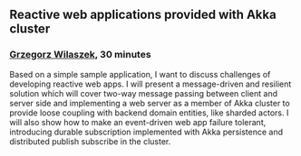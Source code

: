 ## Reactive web applications provided with Akka cluster

### [Grzegorz Wilaszek](https://twitter.com/wilaszekg), 30 minutes

Based on a simple sample application, I want to discuss challenges of
developing reactive web apps. I will present a message-driven and resilient
solution which will cover two-way message passing between client and server
side and implementing a web server as a member of Akka cluster to provide loose
coupling with backend domain entities, like sharded actors. I will also show
how to make an event-driven web app failure tolerant, introducing durable
subscription implemented with Akka persistence and distributed publish
subscribe in the cluster.

